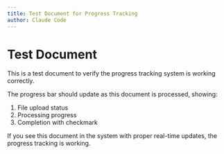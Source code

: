```yaml
---
title: Test Document for Progress Tracking
author: Claude Code
---
```


# Test Document

This is a test document to verify the progress tracking system is working correctly.

The progress bar should update as this document is processed, showing:
1. File upload status
2. Processing progress
3. Completion with checkmark

If you see this document in the system with proper real-time updates, the progress tracking is working.